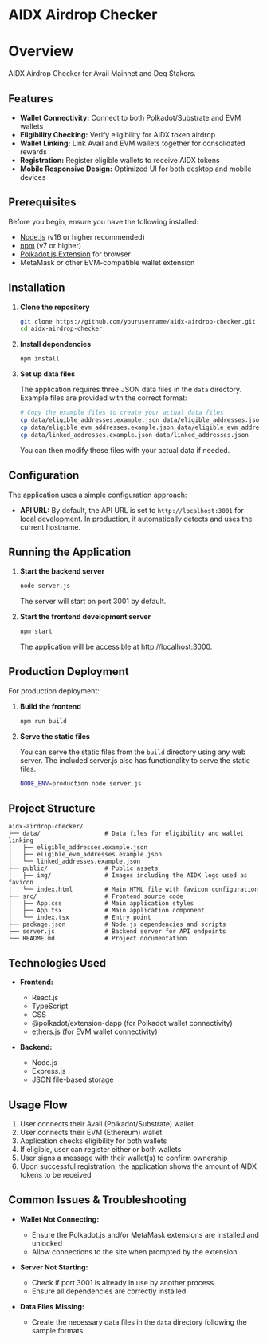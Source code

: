 # AIDX Airdrop Checker

# Overview

AIDX Airdrop Checker for Avail Mainnet and Deq Stakers.

## Features

- **Wallet Connectivity:** Connect to both Polkadot/Substrate and EVM wallets
- **Eligibility Checking:** Verify eligibility for AIDX token airdrop
- **Wallet Linking:** Link Avail and EVM wallets together for consolidated rewards
- **Registration:** Register eligible wallets to receive AIDX tokens
- **Mobile Responsive Design:** Optimized UI for both desktop and mobile devices

## Prerequisites

Before you begin, ensure you have the following installed:
- [Node.js](https://nodejs.org/) (v16 or higher recommended)
- [npm](https://www.npmjs.com/) (v7 or higher)
- [Polkadot.js Extension](https://polkadot.js.org/extension/) for browser
- MetaMask or other EVM-compatible wallet extension

## Installation

1. **Clone the repository**
   ```bash
   git clone https://github.com/yourusername/aidx-airdrop-checker.git
   cd aidx-airdrop-checker
   ```

2. **Install dependencies**
   ```bash
   npm install
   ```

3. **Set up data files**
   
   The application requires three JSON data files in the `data` directory. Example files are provided with the correct format:
   
   ```bash
   # Copy the example files to create your actual data files
   cp data/eligible_addresses.example.json data/eligible_addresses.json
   cp data/eligible_evm_addresses.example.json data/eligible_evm_addresses.json
   cp data/linked_addresses.example.json data/linked_addresses.json
   ```
   
   You can then modify these files with your actual data if needed.

## Configuration

The application uses a simple configuration approach:

- **API URL:** By default, the API URL is set to `http://localhost:3001` for local development. In production, it automatically detects and uses the current hostname.

## Running the Application

1. **Start the backend server**
   ```bash
   node server.js
   ```
   The server will start on port 3001 by default.

2. **Start the frontend development server**
   ```bash
   npm start
   ```
   The application will be accessible at http://localhost:3000.

## Production Deployment

For production deployment:

1. **Build the frontend**
   ```bash
   npm run build
   ```

2. **Serve the static files**
   
   You can serve the static files from the `build` directory using any web server. The included server.js also has functionality to serve the static files.

   ```bash
   NODE_ENV=production node server.js
   ```

## Project Structure

```
aidx-airdrop-checker/
├── data/                  # Data files for eligibility and wallet linking
│   ├── eligible_addresses.example.json
│   ├── eligible_evm_addresses.example.json
│   └── linked_addresses.example.json
├── public/                # Public assets
│   ├── img/               # Images including the AIDX logo used as favicon
│   └── index.html         # Main HTML file with favicon configuration
├── src/                   # Frontend source code
│   ├── App.css            # Main application styles
│   ├── App.tsx            # Main application component
│   └── index.tsx          # Entry point
├── package.json           # Node.js dependencies and scripts
├── server.js              # Backend server for API endpoints
└── README.md              # Project documentation
```

## Technologies Used

- **Frontend:**
  - React.js
  - TypeScript
  - CSS
  - @polkadot/extension-dapp (for Polkadot wallet connectivity)
  - ethers.js (for EVM wallet connectivity)
  
- **Backend:**
  - Node.js
  - Express.js
  - JSON file-based storage

## Usage Flow

1. User connects their Avail (Polkadot/Substrate) wallet
2. User connects their EVM (Ethereum) wallet
3. Application checks eligibility for both wallets
4. If eligible, user can register either or both wallets
5. User signs a message with their wallet(s) to confirm ownership
6. Upon successful registration, the application shows the amount of AIDX tokens to be received

## Common Issues & Troubleshooting

- **Wallet Not Connecting:**
  - Ensure the Polkadot.js and/or MetaMask extensions are installed and unlocked
  - Allow connections to the site when prompted by the extension

- **Server Not Starting:**
  - Check if port 3001 is already in use by another process
  - Ensure all dependencies are correctly installed

- **Data Files Missing:**
  - Create the necessary data files in the `data` directory following the sample formats
